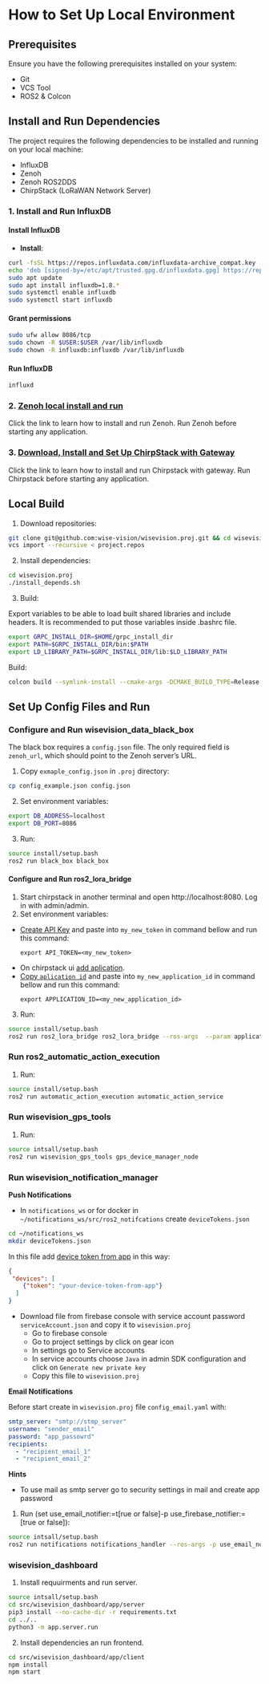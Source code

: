 # How to Set Up Local Environment

## Prerequisites

Ensure you have the following prerequisites installed on your system:
- Git
- VCS Tool
- ROS2 & Colcon


## Install and Run Dependencies

The project requires the following dependencies to be installed and running on your local machine:
- InfluxDB
- Zenoh
- Zenoh ROS2DDS
- ChirpStack (LoRaWAN Network Server)

### 1. Install and Run InfluxDB

#### Install InfluxDB
- **Install**:
``` bash
curl -fsSL https://repos.influxdata.com/influxdata-archive_compat.key | sudo gpg --dearmor -o /etc/apt/trusted.gpg.d/influxdata.gpg
echo 'deb [signed-by=/etc/apt/trusted.gpg.d/influxdata.gpg] https://repos.influxdata.com/debian stable main' | sudo tee /etc/apt/sources.list.d/influxdata.list
sudo apt update
sudo apt install influxdb=1.8.*
sudo systemctl enable influxdb
sudo systemctl start influxdb
```

#### Grant permissions
``` bash
sudo ufw allow 8086/tcp
sudo chown -R $USER:$USER /var/lib/influxdb
sudo chown -R influxdb:influxdb /var/lib/influxdb
```

#### Run InfluxDB
``` bash
influxd
```

### 2. [Zenoh local install and run](docs/install_zenoh.md)
Click the link to learn how to install and run Zenoh. Run Zenoh before starting any application.

### 3. [Download, Install and Set Up ChirpStack with Gateway](docs/set_up_chirpstack.md)

Click the link to learn how to install and run Chirpstack with gateway. Run Chirpstack before starting any application.

## Local Build

1. Download repositories:
```bash
git clone git@github.com:wise-vision/wisevision.proj.git && cd wisevision.proj
vcs import --recursive < project.repos
```
2. Install dependencies:
```bash
cd wisevision.proj
./install_depends.sh
```
3. Build:

Export variables to be able to load built shared libraries and include headers. It is recommended to put those variables inside .bashrc file.
```bash
export GRPC_INSTALL_DIR=$HOME/grpc_install_dir
export PATH=$GRPC_INSTALL_DIR/bin:$PATH
export LD_LIBRARY_PATH=$GRPC_INSTALL_DIR/lib:$LD_LIBRARY_PATH
```
Build:
```bash
colcon build --symlink-install --cmake-args -DCMAKE_BUILD_TYPE=Release
```
## Set Up Config Files and Run
### Configure and Run wisevision_data_black_box

The black box requires a `config.json` file. The only required field is `zenoh_url`, which should point to the Zenoh server’s URL.

1. Copy `exmaple_config.json` in `.proj` directory:
``` bash
cp config_example.json config.json
```
2. Set environment variables:
```bash
export DB_ADDRESS=localhost
export DB_PORT=8086
```
3. Run:
```bash
source install/setup.bash
ros2 run black_box black_box
```

#### Configure and Run ros2_lora_bridge
1. Start chirpstack in another terminal and open http://localhost:8080. Log in with admin/admin.
2. Set environment variables:
 - [Create API Key](docs/set_up_chirpstack.md#how-to-create-api-key) and paste into `my_new_token` in command bellow and run this command:
    ```
    export API_TOKEN=<my_new_token>
    ```
 - On chirpstack ui [add aplication](docs/set_up_chirpstack.md#how-to-create-application).
  - [Copy `aplication id`](docs/set_up_chirpstack.md#how-to-get-application-id) and paste into `my_new_application_id` in command bellow and run this command:
    ```
    export APPLICATION_ID=<my_new_application_id>
    ```
3. Run:
```bash
source install/setup.bash
ros2 run ros2_lora_bridge ros2_lora_bridge --ros-args  --param application_id:=$APPLICATION_ID
```

### Run ros2_automatic_action_execution
1. Run:
```bash
source install/setup.bash
ros2 run automatic_action_execution automatic_action_service
```

###  Run wisevision_gps_tools
1. Run:
```bash
source intsall/setup.bash
ros2 run wisevision_gps_tools gps_device_manager_node
```

###  Run wisevision_notification_manager
**Push Notifications**
* In `notifications_ws`  or for docker in `~/notifications_ws/src/ros2_notifcations` create `deviceTokens.json`
```bash
cd ~/notifications_ws
mkdir deviceTokens.json
```
In this file add [device token from app](https://github.com/wise-vision/notificator_app/blob/c_k/dev_android_app/README.md#L20) in this way:
```json
{
 "devices": [
    {"token": "your-device-token-from-app"}
  ]
}
```
* Download file from firebase console with service account password `serviceAccount.json` and copy it to `wisevision.proj`
    * Go to firebase console
    * Go to project settings by click on gear icon
    * In settings go to Service accounts
    * In service accounts choose `Java` in admin SDK configuration and click on `Generate new private key`
    * Copy this file to `wisevision.proj`


**Email Notifications**

Before start create in  `wisevision.proj`  file `config_email.yaml` with:
```yaml
smtp_server: "smtp://stmp_server"
username: "sender_email"
password: "app_passowrd"
recipients:
  - "recipient_email_1"
  - "recipient_email_2"
```
**Hints**
- To use mail as smtp server go to security settings in mail and create app password
1. Run (set use_email_notifier:=t[rue or false]-p use_firebase_notifier:=[true or false]):
```bash
source intsall/setup.bash
ros2 run notifications notifications_handler --ros-args -p use_email_notifier:=true-p use_firebase_notifier:=false
```

### wisevision_dashboard 

1. Install requuirments and run server.
```bash
source intsall/setup.bash
cd src/wisevision_dashboard/app/server
pip3 install --no-cache-dir -r requirements.txt
cd ../..
python3 -m app.server.run
```
2. Install dependencies an run frontend.
```bash
cd src/wisevision_dashboard/app/client
npm install
npm start
```
